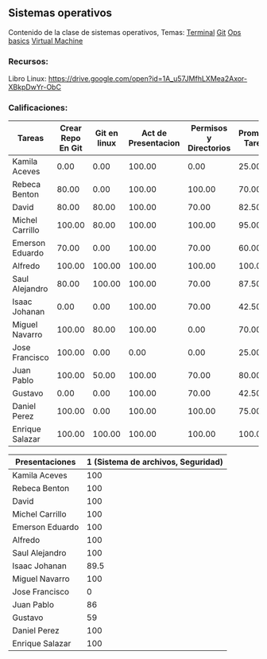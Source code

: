 ## Sistemas operativos 
Contenido de la clase de sistemas operativos, Temas:
[Terminal](https://hackmd.io/@ETrs8IH-TXGRgF0lUhdYMg/Sy2BNK2rr)
[Git](https://hackmd.io/@ETrs8IH-TXGRgF0lUhdYMg/S1J3KABIH)
[Ops basics](https://hackmd.io/@ETrs8IH-TXGRgF0lUhdYMg/HyPgYguYB)
[Virtual Machine](https://hackmd.io/@ETrs8IH-TXGRgF0lUhdYMg/S1oSj2rPr)

### Recursos:

Libro Linux: https://drive.google.com/open?id=1A_u57JMfhLXMea2Axor-XBkpDwYr-ObC

### Calificaciones:

| Tareas          | Crear Repo En Git | Git en linux | Act de Presentacion | Permisos y Directorios | Promedio Tareas |
|-----------------|-------------------|--------------|---------------------|------------------------|-----------------|
| Kamila Aceves   | 0.00              | 0.00         | 100.00              | 0.00                   | 25.00           |
| Rebeca Benton   | 80.00             | 0.00         | 100.00              | 100.00                 | 70.00           |
| David           | 80.00             | 80.00        | 100.00              | 70.00                  | 82.50           |
| Michel Carrillo | 100.00            | 80.00        | 100.00              | 100.00                 | 95.00           |
| Emerson Eduardo | 70.00             | 0.00         | 100.00              | 70.00                  | 60.00           |
| Alfredo         | 100.00            | 100.00       | 100.00              | 100.00                 | 100.00          |
| Saul Alejandro  | 80.00             | 100.00       | 100.00              | 70.00                  | 87.50           |
| Isaac Johanan   | 0.00              | 0.00         | 100.00              | 70.00                  | 42.50           |
| Miguel Navarro  | 100.00            | 80.00        | 100.00              | 0.00                   | 70.00           |
| Jose Francisco  | 100.00            | 0.00         | 0.00                | 0.00                   | 25.00           |
| Juan Pablo      | 100.00            | 50.00        | 100.00              | 70.00                  | 80.00           |
| Gustavo         | 0.00              | 0.00         | 100.00              | 70.00                  | 42.50           |
| Daniel Perez    | 100.00            | 0.00         | 100.00              | 100.00                 | 75.00           |
| Enrique Salazar | 100.00            | 100.00       | 100.00              | 100.00                 | 100.00          |

| Presentaciones  | 1 (Sistema de archivos, Seguridad) |
|-----------------|------------------------------------|
| Kamila Aceves   | 100                                |
| Rebeca Benton   | 100                                |
| David           | 100                                |
| Michel Carrillo | 100                                |
| Emerson Eduardo | 100                                |
| Alfredo         | 100                                |
| Saul Alejandro  | 100                                |
| Isaac Johanan   | 89.5                               |
| Miguel Navarro  | 100                                |
| Jose Francisco  | 0                                  |
| Juan Pablo      | 86                                 |
| Gustavo         | 59                                 |
| Daniel Perez    | 100                                |
| Enrique Salazar | 100                                |